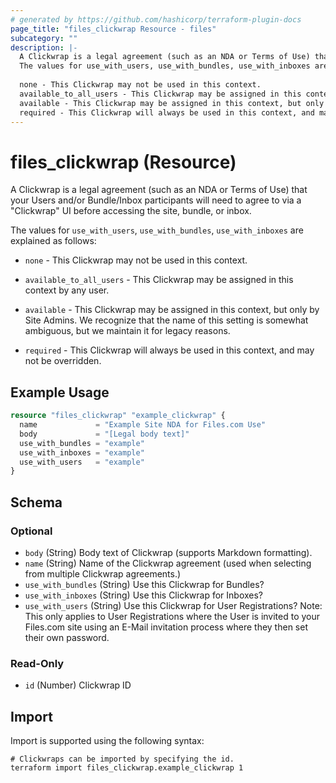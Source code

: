 ```yaml
---
# generated by https://github.com/hashicorp/terraform-plugin-docs
page_title: "files_clickwrap Resource - files"
subcategory: ""
description: |-
  A Clickwrap is a legal agreement (such as an NDA or Terms of Use) that your Users and/or Bundle/Inbox participants will need to agree to via a "Clickwrap" UI before accessing the site, bundle, or inbox.
  The values for use_with_users, use_with_bundles, use_with_inboxes are explained as follows:
  
  none - This Clickwrap may not be used in this context.
  available_to_all_users - This Clickwrap may be assigned in this context by any user.
  available - This Clickwrap may be assigned in this context, but only by Site Admins. We recognize that the name of this setting is somewhat ambiguous, but we maintain it for legacy reasons.
  required - This Clickwrap will always be used in this context, and may not be overridden.
---
```


# files_clickwrap (Resource)

A Clickwrap is a legal agreement (such as an NDA or Terms of Use) that your Users and/or Bundle/Inbox participants will need to agree to via a "Clickwrap" UI before accessing the site, bundle, or inbox.



The values for `use_with_users`, `use_with_bundles`, `use_with_inboxes` are explained as follows:



* `none` - This Clickwrap may not be used in this context.

* `available_to_all_users` - This Clickwrap may be assigned in this context by any user.

* `available` - This Clickwrap may be assigned in this context, but only by Site Admins. We recognize that the name of this setting is somewhat ambiguous, but we maintain it for legacy reasons.

* `required` - This Clickwrap will always be used in this context, and may not be overridden.

## Example Usage

```terraform
resource "files_clickwrap" "example_clickwrap" {
  name             = "Example Site NDA for Files.com Use"
  body             = "[Legal body text]"
  use_with_bundles = "example"
  use_with_inboxes = "example"
  use_with_users   = "example"
}
```

<!-- schema generated by tfplugindocs -->
## Schema

### Optional

- `body` (String) Body text of Clickwrap (supports Markdown formatting).
- `name` (String) Name of the Clickwrap agreement (used when selecting from multiple Clickwrap agreements.)
- `use_with_bundles` (String) Use this Clickwrap for Bundles?
- `use_with_inboxes` (String) Use this Clickwrap for Inboxes?
- `use_with_users` (String) Use this Clickwrap for User Registrations?  Note: This only applies to User Registrations where the User is invited to your Files.com site using an E-Mail invitation process where they then set their own password.

### Read-Only

- `id` (Number) Clickwrap ID

## Import

Import is supported using the following syntax:

```shell
# Clickwraps can be imported by specifying the id.
terraform import files_clickwrap.example_clickwrap 1
```
